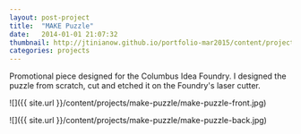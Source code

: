 ```yaml
---
layout: post-project
title:  "MAKE Puzzle"
date:   2014-01-01 21:07:32
thumbnail: http://jtinianow.github.io/portfolio-mar2015/content/projects/make-puzzle/make-puzzle-thumb.jpg
categories: projects
---
```


Promotional piece designed for the Columbus Idea Foundry. I designed the puzzle from scratch, cut and etched it on the Foundry's laser cutter.

![]({{ site.url }}/content/projects/make-puzzle/make-puzzle-front.jpg)


![]({{ site.url }}/content/projects/make-puzzle/make-puzzle-back.jpg)